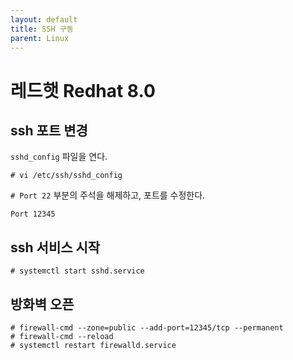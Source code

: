```yaml
---
layout: default
title: SSH 구동
parent: Linux
---
```



# 레드햇 Redhat 8.0

## ssh 포트 변경

`sshd_config` 파일을 연다.

```
# vi /etc/ssh/sshd_config
```

`# Port 22` 부분의 주석을 해제하고, 포트를 수정한다.

```
Port 12345
```

## ssh 서비스 시작

```
# systemctl start sshd.service
```

## 방화벽 오픈

```
# firewall-cmd --zone=public --add-port=12345/tcp --permanent
# firewall-cmd --reload
# systemctl restart firewalld.service
```

